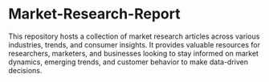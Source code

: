# Market-Research-Report
This repository hosts a collection of market research articles across various industries, trends, and consumer insights. It provides valuable resources for researchers, marketers, and businesses looking to stay informed on market dynamics, emerging trends, and customer behavior to make data-driven decisions.
